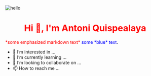 <img src="https://www.rdstation.com/blog/wp-content/uploads/sites/2/2017/09/thestocks.jpg" alt="hello" style="height:200px, display: flex, justify-content:center"  >
<h1 align="center" style="color:red"> Hi 👋, I'm Antoni Quispealaya </h1>
<span style="color:red"> *some emphasized markdown text*</span>
<span style="color:blue">some *blue* text</span>.


- 👀 I’m interested in ...
- 🌱 I’m currently learning ...
- 💞️ I’m looking to collaborate on ...
- 📫 How to reach me ...

<!---
NosliwKuns/NosliwKuns is a ✨ special ✨ repository because its `README.md` (this file) appears on your GitHub profile.
You can click the Preview link to take a look at your changes.
--->
